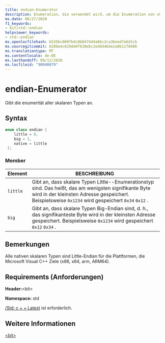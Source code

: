 ```yaml
---
title: endian-Enumerator
description: Enumeration, die verwendet wird, um die Enumeration von skalaren Typen anzugeben.
ms.date: 08/27/2020
f1_keywords:
- bit/std::endian
helpviewer_keywords:
- std::endian
ms.openlocfilehash: b535bc009fbdc0b047444a6bc2ca36eed7a6d1cb
ms.sourcegitcommit: 6280a4c629de0f638ebc2edd446de2a9b11f0406
ms.translationtype: MT
ms.contentlocale: de-DE
ms.lasthandoff: 09/12/2020
ms.locfileid: "90040079"
---
```

# <a name="endian-enum"></a>endian-Enumerator

Gibt die enumerität aller skalaren Typen an.

## <a name="syntax"></a>Syntax

```cpp
enum class endian {
    little = 0,
    big = 1,
    native = little
 };
```

### <a name="members"></a>Member

|Element|BESCHREIBUNG|
|-|-|
| `little` | Gibt an, dass skalare Typen Little--Enumerationstyp sind. Das heißt, das am wenigsten signifikante Byte wird in der kleinsten Adresse gespeichert. Beispielsweise `0x1234` wird gespeichert `0x34` `0x12` .  |
| `big` | Gibt an, dass skalare Typen Big-Endian sind, d. h., das signifikanteste Byte wird in der kleinsten Adresse gespeichert. Beispielsweise `0x1234` wird gespeichert `0x12` `0x34` .  |

## <a name="remarks"></a>Bemerkungen

Alle nativen skalaren Typen sind Little-Endian für die Plattformen, die Microsoft Visual C++ Ziele (x86, x64, arm, ARM64).

## <a name="requirements"></a>Requirements (Anforderungen)

**Header:**\<bit>

**Namespace:** std

[/Std: c + + Latest](../build/reference/std-specify-language-standard-version.md) ist erforderlich.

## <a name="see-also"></a>Weitere Informationen

[\<bit>](../standard-library/bit.md)  
